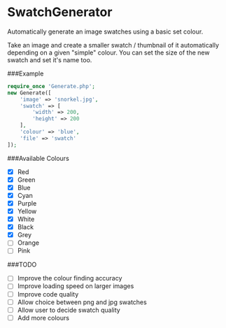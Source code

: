 # SwatchGenerator
Automatically generate an image swatches using a basic set colour.

Take an image and create a smaller swatch / thumbnail of it automatically depending on a given "simple" colour. You can set the size of the new swatch and set it's name too.

###Example

```PHP
require_once 'Generate.php';
new Generate([
    'image' => 'snorkel.jpg',
    'swatch' => [
        'width' => 200,
        'height' => 200
    ],
    'colour' => 'blue',
    'file' => 'swatch'
]);
```

###Available Colours
- [x] Red
- [x] Green
- [x] Blue
- [x] Cyan
- [x] Purple
- [x] Yellow
- [x] White
- [x] Black
- [x] Grey
- [ ] Orange
- [ ] Pink

###TODO
- [ ] Improve the colour finding accuracy
- [ ] Improve loading speed on larger images
- [ ] Improve code quality
- [ ] Allow choice between png and jpg swatches
- [ ] Allow user to decide swatch quality
- [ ] Add more colours
